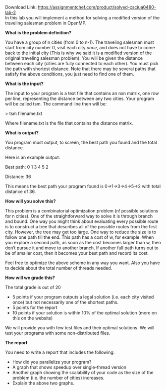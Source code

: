 Download Link: https://assignmentchef.com/product/solved-csciua0480-lab-2
<br>
In this lab you will implement a method for solving a modified version of the traveling salesman problem in OpenMP.

<strong>What is the problem definition? </strong>

You have a group of n cities (from 0 to n-1). The traveling salesman must start from city number 0, visit each city <em>once</em>, and does not have to come back to the initial city (This is why we said it is a modified version of the original traveling salesman problem). You will be given the distance between each city (cities are fully connected to each other). You must pick the path with shortest distance. Note that there may be several paths that satisfy the above conditions, you just need to find one of them.

<strong>What is the input? </strong>

The input to your program is a text file that contains an nxn matrix, one row per line, representing the distance between any two cities. Your program will be called tsm. The command line then will be:

&gt; tsm filename.txt

Where filename.txt is the file that contains the distance matrix.

<strong>What is output? </strong>

You program must output, to screen, the best path you found and the total distance.

Here is an example output:

Best path: 0 1 3 4 5 2

Distance: 36

This means the best path your program found is 0-&gt;1-&gt;3-&gt;4-&gt;5-&gt;2 with total distance of 36.




<strong>How will you solve this? </strong>




This problem is a combinatorial optimization problem (n! possible solutions for n cities). One of the straightforward way to solve it is through branch and bound. One way you might think about evaluating every possible route is to construct a tree that describes all of the possible routes from the first city. However, the tree may get too large. One way to reduce the size is to follow one path till the end. This path has a cost of w, for example. When you explore a second path, as soon as the cost becomes larger than w, then don’t pursue it and move to another branch. If another full path turns out to be of smaller cost, then it becomes your best path and record its cost.

Feel free to optimize the above scheme in any way you want. Also you have to decide about the total number of threads needed.




<strong>How will we grade this? </strong>




The total grade is out of 20

<ul>

 <li>5 points if your program outputs a legal solution (i.e. each city visited once) but not necessarily one of the shortest paths.</li>

 <li>5 points for the report</li>

 <li>10 points if your solution is within 10% of the optimal solution (more on this on the website)</li>

</ul>

We will provide you with few test files and their optimal solutions. We will test your programs with some non-distributed files.




<strong>The report </strong>




You need to write a report that includes the following:

<ul>

 <li>How did you parallelize your program?</li>

 <li>A graph that shows speedup over single-thread version</li>

 <li>Another graph showing the scalability of your code as the size of the problem (i.e. the number of cities) increases.</li>

 <li>Explain the above two graphs.</li>

</ul>






